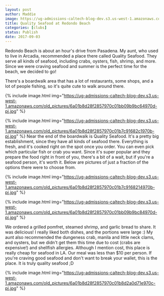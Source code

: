 ```yaml
---
layout: post
author: Maddie
image: https://ug-admissions-caltech-blog-dev.s3.us-west-1.amazonaws.com/old_pictures/6a01b8d28f2857970c01b7c91681f7970b-pi.jpg
title: Quality Seafood at Redondo Beach
categories: [clubs]
status: Publish
date: 2017-09-03
---
```


Redondo Beach is about an hour's drive from Pasadena. My aunt, who used to live in Arcadia, recommended a place there called Quality Seafood. They serve all kinds of seafood, including crabs, oysters, fish, shrimp, and more. Since we were craving seafood and summer is the perfect time for the beach, we decided to go!

There's a boardwalk area that has a lot of restaurants, some shops, and a lot of people fishing, so it's quite cute to walk around there.


{% include image.html img="https://ug-admissions-caltech-blog-dev.s3.us-west-1.amazonaws.com/old_pictures/6a01b8d28f2857970c01bb09b9bc64970d-pi.jpg" %}

{% include image.html img="https://ug-admissions-caltech-blog-dev.s3.us-west-1.amazonaws.com/old_pictures/6a01b8d28f2857970c01b7c91682c1970b-pi.jpg" %}
Near the end of the boardwalk is Quality Seafood. It's a pretty big establishment, since they have all kinds of seafood there. Everything is fresh, and it's cooked right on the spot once you order. You can even pick which particular fish or crab you want. Since it's super popular and they prepare the food right in front of you, there's a bit of a wait, but if you're a seafood person, it's worth it. Below are pictures of just a fraction of the options there were to choose from.


{% include image.html img="https://ug-admissions-caltech-blog-dev.s3.us-west-1.amazonaws.com/old_pictures/6a01b8d28f2857970c01b7c9168214970b-pi.jpg" %}

{% include image.html img="https://ug-admissions-caltech-blog-dev.s3.us-west-1.amazonaws.com/old_pictures/6a01b8d28f2857970c01bb09b9bc84970d-pi.jpg" %}

We ordered a grilled pomfret, steamed shrimp, and garlic bread to share. It was delicious! I really liked both dishes, and the portions were large :) My aunt also recommended the dungeness crab, manila and little neck clams, and oysters, but we didn't get them this time due to cost (crabs are expensive!) and shellfish allergies. Although I mention cost, this place is really cheap for seafood in LA. Our meal was less than $10 per person. If you're craving good seafood and don't want to break your wallet, this is the place. It is truly quality seafood ;D


{% include image.html img="https://ug-admissions-caltech-blog-dev.s3.us-west-1.amazonaws.com/old_pictures/6a01b8d28f2857970c01b8d2a0d71e970c-pi.jpg" %}
